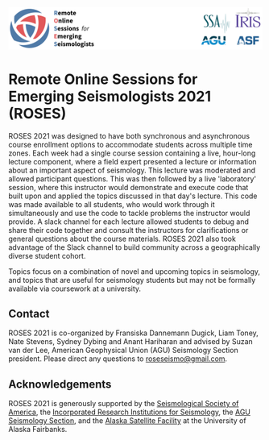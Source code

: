 ![ROSES header](header.png)

# Remote Online Sessions for Emerging Seismologists 2021 (ROSES)
ROSES 2021 was designed to have both synchronous and asynchronous course enrollment options to accommodate students across multiple time zones. Each week had a single course session containing a live, hour-long lecture component, where a field expert presented a lecture or information about an important aspect of seismology. This lecture was moderated and allowed participant questions. This was then followed by a live 'laboratory' session, where this instructor would demonstrate and execute code that built upon and applied the topics discussed in that day's lecture. This code was made available to all students, who would work through it simultaneously and use the code to tackle problems the instructor would provide. A slack channel for each lecture allowed students to debug and share their code together and consult the instructors for clarifications or general questions about the course materials. ROSES 2021 also took advantage of the Slack channel to build community across a geographically diverse student cohort.

Topics focus on a combination of novel and upcoming topics in seismology, and topics that are useful for seismology students but may not be formally available via coursework at a university.


## Contact

ROSES 2021 is co-organized by Fransiska Dannemann Dugick, Liam Toney, Nate Stevens, Sydney Dybing and Anant Hariharan and advised by Suzan van der Lee, American Geophysical Union (AGU) Seismology Section president. 
Please direct any questions to [roseseismo@gmail.com](mailto:roseseismo@gmail.com).

## Acknowledgements

ROSES 2021 is generously supported by the [Seismological Society of America](https://www.seismosoc.org/), the [Incorporated Research Institutions for Seismology](https://www.iris.edu/hq/), the [AGU Seismology Section](https://connect.agu.org/seismology/home), and the [Alaska Satellite Facility](https://asf.alaska.edu/) at the University of Alaska Fairbanks.
